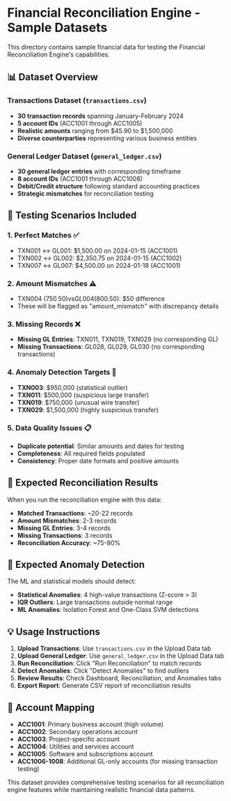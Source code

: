 # Financial Reconciliation Engine - Sample Datasets

This directory contains sample financial data for testing the Financial Reconciliation Engine's capabilities.

## 📊 Dataset Overview

### Transactions Dataset (`transactions.csv`)
- **30 transaction records** spanning January-February 2024
- **5 account IDs** (ACC1001 through ACC1005) 
- **Realistic amounts** ranging from $45.90 to $1,500,000
- **Diverse counterparties** representing various business entities

### General Ledger Dataset (`general_ledger.csv`)
- **30 general ledger entries** with corresponding timeframe
- **8 account IDs** (ACC1001 through ACC1008)
- **Debit/Credit structure** following standard accounting practices
- **Strategic mismatches** for reconciliation testing

## 🎯 Testing Scenarios Included

### 1. **Perfect Matches** ✅
- TXN001 ↔ GL001: $1,500.00 on 2024-01-15 (ACC1001)
- TXN002 ↔ GL002: $2,350.75 on 2024-01-15 (ACC1002)
- TXN007 ↔ GL007: $4,500.00 on 2024-01-18 (ACC1001)

### 2. **Amount Mismatches** ⚠️
- TXN004 ($750.50) vs GL004 ($800.50): $50 difference
- These will be flagged as "amount_mismatch" with discrepancy details

### 3. **Missing Records** ❌
- **Missing GL Entries**: TXN011, TXN019, TXN029 (no corresponding GL)
- **Missing Transactions**: GL028, GL029, GL030 (no corresponding transactions)

### 4. **Anomaly Detection Targets** 🚨
- **TXN003**: $950,000 (statistical outlier)
- **TXN011**: $500,000 (suspicious large transfer)
- **TXN019**: $750,000 (unusual wire transfer)
- **TXN029**: $1,500,000 (highly suspicious transfer)

### 5. **Data Quality Issues** 📋
- **Duplicate potential**: Similar amounts and dates for testing
- **Completeness**: All required fields populated
- **Consistency**: Proper date formats and positive amounts

## 🔄 Expected Reconciliation Results

When you run the reconciliation engine with this data:

- **Matched Transactions**: ~20-22 records
- **Amount Mismatches**: 2-3 records  
- **Missing GL Entries**: 3-4 records
- **Missing Transactions**: 3 records
- **Reconciliation Accuracy**: ~75-80%

## 🚨 Expected Anomaly Detection

The ML and statistical models should detect:

- **Statistical Anomalies**: 4 high-value transactions (Z-score > 3)
- **IQR Outliers**: Large transactions outside normal range
- **ML Anomalies**: Isolation Forest and One-Class SVM detections

## 💡 Usage Instructions

1. **Upload Transactions**: Use `transactions.csv` in the Upload Data tab
2. **Upload General Ledger**: Use `general_ledger.csv` in the Upload Data tab
3. **Run Reconciliation**: Click "Run Reconciliation" to match records
4. **Detect Anomalies**: Click "Detect Anomalies" to find outliers
5. **Review Results**: Check Dashboard, Reconciliation, and Anomalies tabs
6. **Export Report**: Generate CSV report of reconciliation results

## 🎨 Account Mapping

- **ACC1001**: Primary business account (high volume)
- **ACC1002**: Secondary operations account  
- **ACC1003**: Project-specific account
- **ACC1004**: Utilities and services account
- **ACC1005**: Software and subscriptions account
- **ACC1006-1008**: Additional GL-only accounts (for missing transaction testing)

This dataset provides comprehensive testing scenarios for all reconciliation engine features while maintaining realistic financial data patterns.